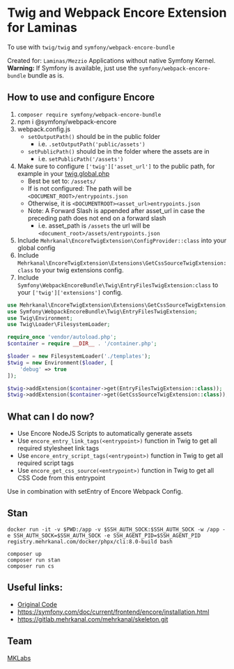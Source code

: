 # Twig and Webpack Encore Extension for Laminas

To use with `twig/twig` and `symfony/webpack-encore-bundle`

Created for: `Laminas/Mezzio` Applications without native Symfony Kernel.  
**Warning:** If Symfony is available, just use the `symfony/webpack-encore-bundle` bundle as is.

## How to use and configure Encore

1. `composer require symfony/webpack-encore-bundle`
2. npm i @symfony/webpack-encore
3. webpack.config.js
   * `setOutputPath()` should be in the public folder
     * i.e. `.setOutputPath('public/assets')`
   * `setPublicPath()` should be in the folder where the assets are in
     * i.e. `setPublicPath('/assets')`
4. Make sure to configure `['twig']['asset_url']` to the public path, for example in your [twig.global.php](twig.global.php.dist)
   * Best be set to: ``/assets/``
   * If is not configured: The path will be `<DOCUMENT_ROOT>/entrypoints.json`
   * Otherwise, it is `<DOCUMENTROOT><asset_url>entrypoints.json`
   * Note: A Forward Slash is appended after asset_url in case the preceding path does not end on a forward slash
     * i.e. asset_path is `/assets` the url will be `<document_root>/assets/entrypoints.json`
5. Include `Mehrkanal\EncoreTwigExtension\ConfigProvider::class` into your global config
6. Include `Mehrkanal\EncoreTwigExtension\Extensions\GetCssSourceTwigExtension:class` to your twig extensions config.
7. Include `Symfony\WebpackEncoreBundle\Twig\EntryFilesTwigExtension:class` to your `['twig']['extensions']` config.

```php
use Mehrkanal\EncoreTwigExtension\Extensions\GetCssSourceTwigExtension;
use Symfony\WebpackEncoreBundle\Twig\EntryFilesTwigExtension;
use Twig\Environment;
use Twig\Loader\FilesystemLoader;

require_once 'vendor/autoload.php';
$container = require __DIR__ . '/container.php';

$loader = new FilesystemLoader('./templates');
$twig = new Environment($loader, [
	'debug' => true
]);

$twig->addExtension($container->get(EntryFilesTwigExtension::class));
$twig->addExtension($container->get(GetCssSourceTwigExtension::class));
```

## What can I do now?

* Use Encore NodeJS Scripts to automatically generate assets
* Use ``encore_entry_link_tags(<entrypoint>)`` function in Twig to get all required stylesheet link tags
* Use ``encore_entry_script_tags(<entrypoint>)`` function in Twig to get all required script tags
* Use ``encore_get_css_source(<entrypoint>)`` function in Twig to get all CSS Code from this entrypoint

Use in combination with setEntry of Encore Webpack Config.

## Stan

```shell
docker run -it -v $PWD:/app -v $SSH_AUTH_SOCK:$SSH_AUTH_SOCK -w /app -e SSH_AUTH_SOCK=$SSH_AUTH_SOCK -e SSH_AGENT_PID=$SSH_AGENT_PID registry.mehrkanal.com/docker/phpx/cli:8.0-build bash

composer up
composer run stan
composer run cs
```

## Useful links:

* [Original Code](https://github.com/symfony/webpack-encore-bundle/blob/master/src/Twig/EntryFilesTwigExtension.php)
* https://symfony.com/doc/current/frontend/encore/installation.html
* https://gitlab.mehrkanal.com/mehrkanal/skeleton.git


## Team

[MKLabs](https://confluence.mehrkanal.com/display/MKLAB/)

